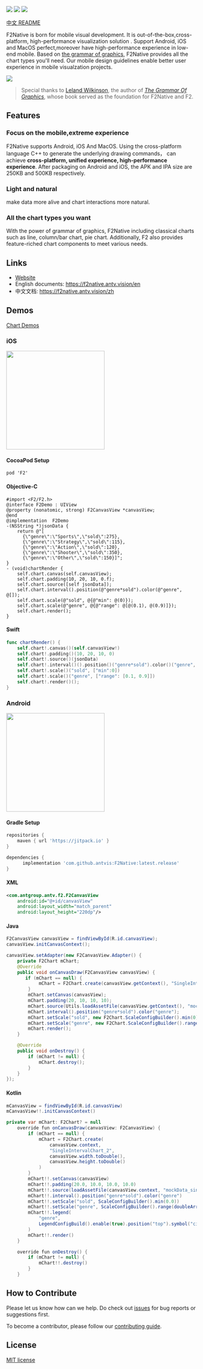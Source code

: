
![](https://gw.alipayobjects.com/mdn/rms_04a9e5/afts/img/A*97sBRoNWXoIAAAAAAAAAAAAAARQnAQ)
![](https://img.shields.io/badge/language-c++-red.svg) ![](https://img.shields.io/badge/license-MIT-000000.svg)

[中文 README](./README.md)

F2Native is born for mobile visual development. It is out-of-the-box,cross-platform, high-performance visualization solution . Support Android, iOS and MacOS perfect,moreover have high-performance experience in low-end mobile. Based on [the grammar of graphics](https://www.cs.uic.edu/~wilkinson/TheGrammarOfGraphics/GOG.html), F2Native provides all the chart types you'll need. Our mobile design guidelines enable better user experience in mobile visualzation projects.

![](https://gw.alipayobjects.com/mdn/rms_04a9e5/afts/img/A*kWF0TYboysoAAAAAAAAAAAAAARQnAQ)

> Special thanks to [Leland Wilkinson](https://en.wikipedia.org/wiki/Leland_Wilkinson), the author of [*The Grammar Of Graphics*](https://www.cs.uic.edu/~wilkinson/TheGrammarOfGraphics/GOG.html), whose book served as the foundation for F2Native and F2.


## Features
### Focus on the mobile,extreme experience
F2Native supports Android, iOS And MacOS. Using the cross-platform language C++ to generate the underlying drawing commands，
 can achieve **cross-platform, unified experience, high-performance experience**. After packaging on Android and iOS, the APK and IPA size are 250KB and 500KB respectively.

### Light and natural
make data more alive and chart interactions more natural.

### All the chart types you want
With the power of grammar of graphics, F2Native including classical charts such as line, column/bar chart, pie chart. Additionally, F2 also provides feature-riched chart components to meet various needs.


## Links

* [Website](https://f2native.antv.vision/)
* English documents: https://f2native.antv.vision/en
* 中文文档: https://f2native.antv.vision/zh



## Demos

[Chart Demos](https://f2native.antv.vision/en/docs/examples/line/line)


### iOS
<img width = "260" src = "https://gw.alipayobjects.com/mdn/rms_b413ff/afts/img/A*ZJ-iRby9Gt4AAAAAAAAAAAAAARQnAQ"/>

#### CocoaPod Setup
```pod
pod 'F2'
```

#### Objective-C
```obj-c
#import <F2/F2.h>
@interface F2Demo : UIView
@property (nonatomic, strong) F2CanvasView *canvasView;
@end
@implementation  F2Demo
-(NSString *)jsonData {
    return @"[
      {\"genre\":\"Sports\",\"sold\":275},
      {\"genre\":\"Strategy\",\"sold\":115},
      {\"genre\":\"Action\",\"sold\":120},
      {\"genre\":\"Shooter\",\"sold\":350},
      {\"genre\":\"Other\",\"sold\":150}]";
}
- (void)chartRender {
    self.chart.canvas(self.canvasView);
    self.chart.padding(10, 20, 10, 0.f);
    self.chart.source([self jsonData]);
    self.chart.interval().position(@"genre*sold").color(@"genre", @[]);
    self.chart.scale(@"sold", @{@"min": @(0)});
    self.chart.scale(@"genre", @{@"range": @[@(0.1), @(0.9)]});
    self.chart.render();
}
```

#### Swift
```swift
func chartRender() {
    self.chart!.canvas()(self.canvasView!)
    self.chart!.padding()(10, 20, 10, 0)
    self.chart!.source()(jsonData)
    self.chart!.interval()().position()("genre*sold").color()("genre", [])
    self.chart!.scale()("sold", ["min":0])
    self.chart!.scale()("genre", ["range": [0.1, 0.9]])
    self.chart!.render()();
}
```


### Android
<img width = "260" src = "https://gw.alipayobjects.com/mdn/rms_b413ff/afts/img/A*YTFkT4NizlIAAAAAAAAAAAAAARQnAQ"/>

#### Gradle Setup
```gradle
repositories {
    maven { url 'https://jitpack.io' }
}

dependencies {
      implementation 'com.github.antvis:F2Native:latest.release'
}
```

#### XML
```xml
<com.antgroup.antv.f2.F2CanvasView
    android:id="@+id/canvasView"
    android:layout_width="match_parent"
    android:layout_height="220dp"/>
```

#### Java
```java
F2CanvasView canvasView = findViewById(R.id.canvasView);
canvasView.initCanvasContext();

canvasView.setAdapter(new F2CanvasView.Adapter() {
    private F2Chart mChart;
    @Override
    public void onCanvasDraw(F2CanvasView canvasView) {
       if (mChart == null) {
            mChart = F2Chart.create(canvasView.getContext(), "SingleIntervalChart_2", canvasView.getWidth(), canvasView.getHeight());
        }
        mChart.setCanvas(canvasView);
        mChart.padding(20, 10, 10, 10);
        mChart.source(Utils.loadAssetFile(canvasView.getContext(), "mockData_singleIntervalChart_2.json"));
        mChart.interval().position("genre*sold").color("genre");
        mChart.setScale("sold", new F2Chart.ScaleConfigBuilder().min(0));
        mChart.setScale("genre", new F2Chart.ScaleConfigBuilder().range(new double[]{0.1, 0.9}));
        mChart.render();
    }

    @Override
    public void onDestroy() {
        if (mChart != null) {
            mChart.destroy();
        }
    }
});
```

#### Kotlin
```java
mCanvasView = findViewById(R.id.canvasView)
mCanvasView!!.initCanvasContext()

private var mChart: F2Chart? = null
    override fun onCanvasDraw(canvasView: F2CanvasView) {
        if (mChart == null) {
            mChart = F2Chart.create(
                canvasView.context,
                "SingleIntervalChart_2",
                canvasView.width.toDouble(),
                canvasView.height.toDouble()
            )
        }
        mChart!!.setCanvas(canvasView)
        mChart!!.padding(20.0, 10.0, 10.0, 10.0)
        mChart!!.source(loadAssetFile(canvasView.context, "mockData_singleIntervalChart_2.json"))
        mChart!!.interval().position("genre*sold").color("genre")
        mChart!!.setScale("sold", ScaleConfigBuilder().min(0.0))
        mChart!!.setScale("genre", ScaleConfigBuilder().range(doubleArrayOf(0.1, 0.9)))
        mChart!!.legend(
            "genre",
            LegendConfigBuild().enable(true).position("top").symbol("circle").setOption("radius", 3)
        )
        mChart!!.render()
    }

    override fun onDestroy() {
        if (mChart != null) {
            mChart!!.destroy()
        }
    }
```

## How to Contribute


Please let us know how can we help. Do check out [issues](https://github.com/antvis/f2native/issues) for bug reports or suggestions first.

To become a contributor, please follow our [contributing guide](https://github.com/antvis/f2native/blob/master/CONTRIBUTING.md).

## License
[MIT license](./LICENSE)


